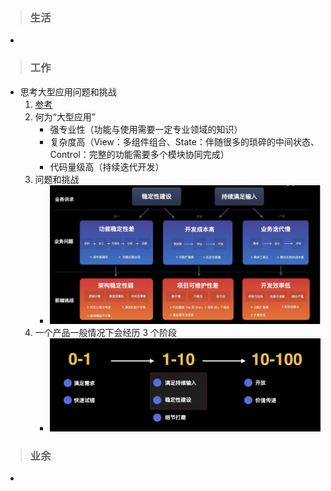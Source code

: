>### 生活
- 
>### 工作
- 思考大型应用问题和挑战
	1. [参考](https://juejin.cn/post/6906013981958209550)
	1. 何为“大型应用”
		- 强专业性（功能与使用需要一定专业领域的知识）
		- 复杂度高（View：多组件组合、State：伴随很多的琐碎的中间状态、Control：完整的功能需要多个模块协同完成）
		- 代码量级高（持续迭代开发）
	1. 问题和挑战
		- ![](../images/截屏2021-02-26上午10.35.29.png)
	1. 一个产品一般情况下会经历 3 个阶段	
		- ![](../images/截屏2021-02-26上午10.52.27.png)
>### 业余	
- 